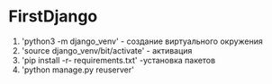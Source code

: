 # FirstDjango

1. 'python3 -m django_venv' - создание виртуального окружения
2. 'source django_venv/bit/activate' - активация
3. 'pip install -r- requirements.txt' -установка пакетов
4. 'python manage.py reuserver'